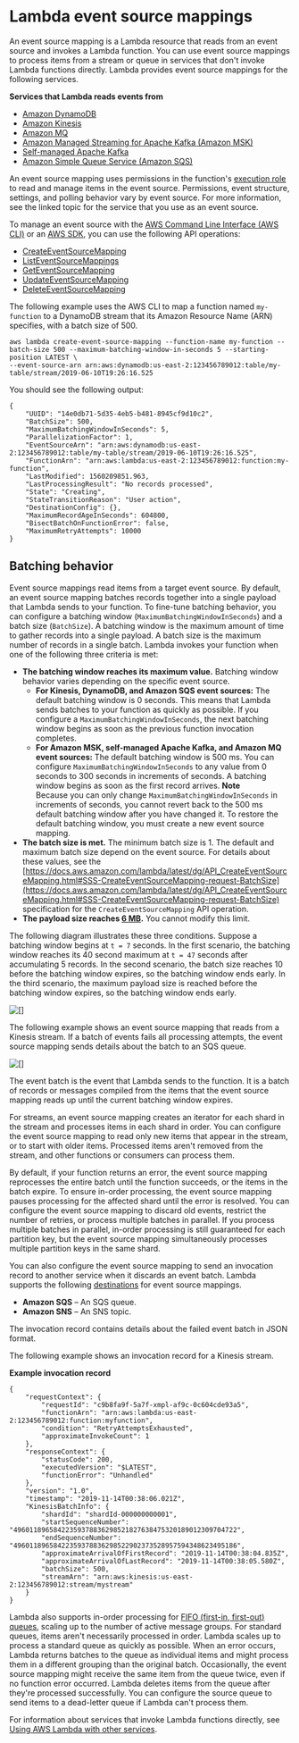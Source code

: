 # Lambda event source mappings<a name="invocation-eventsourcemapping"></a>

An event source mapping is a Lambda resource that reads from an event source and invokes a Lambda function\. You can use event source mappings to process items from a stream or queue in services that don't invoke Lambda functions directly\. Lambda provides event source mappings for the following services\.

**Services that Lambda reads events from**
+ [Amazon DynamoDB](with-ddb.md)
+ [Amazon Kinesis](with-kinesis.md)
+ [Amazon MQ](with-mq.md)
+ [Amazon Managed Streaming for Apache Kafka \(Amazon MSK\)](with-msk.md)
+ [Self\-managed Apache Kafka](with-kafka.md)
+ [Amazon Simple Queue Service \(Amazon SQS\)](with-sqs.md)

An event source mapping uses permissions in the function's [execution role](lambda-intro-execution-role.md) to read and manage items in the event source\. Permissions, event structure, settings, and polling behavior vary by event source\. For more information, see the linked topic for the service that you use as an event source\.

To manage an event source with the [AWS Command Line Interface \(AWS CLI\)](https://docs.aws.amazon.com/cli/latest/userguide/cli-chap-install.html) or an [AWS SDK](http://aws.amazon.com/getting-started/tools-sdks/), you can use the following API operations:
+  [CreateEventSourceMapping](API_CreateEventSourceMapping.md) 
+  [ListEventSourceMappings](API_ListEventSourceMappings.md) 
+  [GetEventSourceMapping](API_GetEventSourceMapping.md) 
+ [UpdateEventSourceMapping](API_UpdateEventSourceMapping.md) 
+ [DeleteEventSourceMapping](API_DeleteEventSourceMapping.md) 

The following example uses the AWS CLI to map a function named `my-function` to a DynamoDB stream that its Amazon Resource Name \(ARN\) specifies, with a batch size of 500\.

```
aws lambda create-event-source-mapping --function-name my-function --batch-size 500 --maximum-batching-window-in-seconds 5 --starting-position LATEST \
--event-source-arn arn:aws:dynamodb:us-east-2:123456789012:table/my-table/stream/2019-06-10T19:26:16.525
```

You should see the following output:

```
{
    "UUID": "14e0db71-5d35-4eb5-b481-8945cf9d10c2",
    "BatchSize": 500,
    "MaximumBatchingWindowInSeconds": 5,
    "ParallelizationFactor": 1,
    "EventSourceArn": "arn:aws:dynamodb:us-east-2:123456789012:table/my-table/stream/2019-06-10T19:26:16.525",
    "FunctionArn": "arn:aws:lambda:us-east-2:123456789012:function:my-function",
    "LastModified": 1560209851.963,
    "LastProcessingResult": "No records processed",
    "State": "Creating",
    "StateTransitionReason": "User action",
    "DestinationConfig": {},
    "MaximumRecordAgeInSeconds": 604800,
    "BisectBatchOnFunctionError": false,
    "MaximumRetryAttempts": 10000
}
```

## Batching behavior<a name="invocation-eventsourcemapping-batching"></a>

Event source mappings read items from a target event source\. By default, an event source mapping batches records together into a single payload that Lambda sends to your function\. To fine\-tune batching behavior, you can configure a batching window \(`MaximumBatchingWindowInSeconds`\) and a batch size \(`BatchSize`\)\. A batching window is the maximum amount of time to gather records into a single payload\. A batch size is the maximum number of records in a single batch\. Lambda invokes your function when one of the following three criteria is met:
+ **The batching window reaches its maximum value\.** Batching window behavior varies depending on the specific event source\.
  + **For Kinesis, DynamoDB, and Amazon SQS event sources:** The default batching window is 0 seconds\. This means that Lambda sends batches to your function as quickly as possible\. If you configure a `MaximumBatchingWindowInSeconds`, the next batching window begins as soon as the previous function invocation completes\.
  + **For Amazon MSK, self\-managed Apache Kafka, and Amazon MQ event sources:** The default batching window is 500 ms\. You can configure `MaximumBatchingWindowInSeconds` to any value from 0 seconds to 300 seconds in increments of seconds\. A batching window begins as soon as the first record arrives\.
**Note**  
Because you can only change `MaximumBatchingWindowInSeconds` in increments of seconds, you cannot revert back to the 500 ms default batching window after you have changed it\. To restore the default batching window, you must create a new event source mapping\.
+ **The batch size is met\.** The minimum batch size is 1\. The default and maximum batch size depend on the event source\. For details about these values, see the [https://docs.aws.amazon.com/lambda/latest/dg/API_CreateEventSourceMapping.html#SSS-CreateEventSourceMapping-request-BatchSize](https://docs.aws.amazon.com/lambda/latest/dg/API_CreateEventSourceMapping.html#SSS-CreateEventSourceMapping-request-BatchSize) specification for the `CreateEventSourceMapping` API operation\.
+ **The payload size reaches [6 MB](https://docs.aws.amazon.com/lambda/latest/dg/gettingstarted-limits.html)\.** You cannot modify this limit\.

The following diagram illustrates these three conditions\. Suppose a batching window begins at `t = 7` seconds\. In the first scenario, the batching window reaches its 40 second maximum at `t = 47` seconds after accumulating 5 records\. In the second scenario, the batch size reaches 10 before the batching window expires, so the batching window ends early\. In the third scenario, the maximum payload size is reached before the batching window expires, so the batching window ends early\.

![\[\]](http://docs.aws.amazon.com/lambda/latest/dg/images/batching-window.png)

The following example shows an event source mapping that reads from a Kinesis stream\. If a batch of events fails all processing attempts, the event source mapping sends details about the batch to an SQS queue\.

![\[\]](http://docs.aws.amazon.com/lambda/latest/dg/images/features-eventsourcemapping.png)

The event batch is the event that Lambda sends to the function\. It is a batch of records or messages compiled from the items that the event source mapping reads up until the current batching window expires\.

For streams, an event source mapping creates an iterator for each shard in the stream and processes items in each shard in order\. You can configure the event source mapping to read only new items that appear in the stream, or to start with older items\. Processed items aren't removed from the stream, and other functions or consumers can process them\.

By default, if your function returns an error, the event source mapping reprocesses the entire batch until the function succeeds, or the items in the batch expire\. To ensure in\-order processing, the event source mapping pauses processing for the affected shard until the error is resolved\. You can configure the event source mapping to discard old events, restrict the number of retries, or process multiple batches in parallel\. If you process multiple batches in parallel, in\-order processing is still guaranteed for each partition key, but the event source mapping simultaneously processes multiple partition keys in the same shard\.

You can also configure the event source mapping to send an invocation record to another service when it discards an event batch\. Lambda supports the following [destinations](invocation-async.md#invocation-async-destinations) for event source mappings\.
+ **Amazon SQS** – An SQS queue\.
+ **Amazon SNS** – An SNS topic\.

The invocation record contains details about the failed event batch in JSON format\.

The following example shows an invocation record for a Kinesis stream\.

**Example invocation record**  

```
{
    "requestContext": {
        "requestId": "c9b8fa9f-5a7f-xmpl-af9c-0c604cde93a5",
        "functionArn": "arn:aws:lambda:us-east-2:123456789012:function:myfunction",
        "condition": "RetryAttemptsExhausted",
        "approximateInvokeCount": 1
    },
    "responseContext": {
        "statusCode": 200,
        "executedVersion": "$LATEST",
        "functionError": "Unhandled"
    },
    "version": "1.0",
    "timestamp": "2019-11-14T00:38:06.021Z",
    "KinesisBatchInfo": {
        "shardId": "shardId-000000000001",
        "startSequenceNumber": "49601189658422359378836298521827638475320189012309704722",
        "endSequenceNumber": "49601189658422359378836298522902373528957594348623495186",
        "approximateArrivalOfFirstRecord": "2019-11-14T00:38:04.835Z",
        "approximateArrivalOfLastRecord": "2019-11-14T00:38:05.580Z",
        "batchSize": 500,
        "streamArn": "arn:aws:kinesis:us-east-2:123456789012:stream/mystream"
    }
}
```

Lambda also supports in\-order processing for [FIFO \(first\-in, first\-out\) queues](with-sqs.md), scaling up to the number of active message groups\. For standard queues, items aren't necessarily processed in order\. Lambda scales up to process a standard queue as quickly as possible\. When an error occurs, Lambda returns batches to the queue as individual items and might process them in a different grouping than the original batch\. Occasionally, the event source mapping might receive the same item from the queue twice, even if no function error occurred\. Lambda deletes items from the queue after they're processed successfully\. You can configure the source queue to send items to a dead\-letter queue if Lambda can't process them\.

For information about services that invoke Lambda functions directly, see [Using AWS Lambda with other services](lambda-services.md)\.